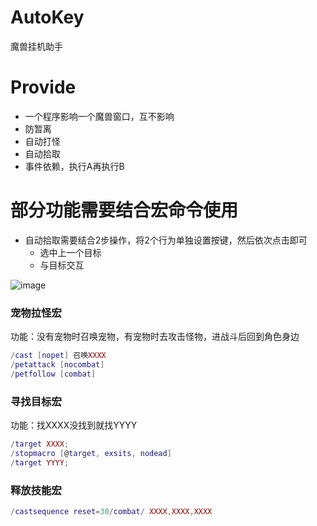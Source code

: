 # AutoKey
魔兽挂机助手

# Provide
* 一个程序影响一个魔兽窗口，互不影响
* 防暂离
* 自动打怪
* 自动拾取
* 事件依赖，执行A再执行B

# 部分功能需要结合宏命令使用
* 自动拾取需要结合2步操作，将2个行为单独设置按键，然后依次点击即可
  * 选中上一个目标
  * 与目标交互


![image](https://user-images.githubusercontent.com/3711488/157415473-71564efb-3f1e-4151-9b0b-a7ae3f994c2c.png)

### 宠物拉怪宏
  功能：没有宠物时召唤宠物，有宠物时去攻击怪物，进战斗后回到角色身边
``` lua
/cast [nopet] 召唤XXXX
/petattack [nocombat]
/petfollow [combat]
```

### 寻找目标宏
  功能：找XXXX没找到就找YYYY
  
``` lua
/target XXXX;
/stopmacro [@target, exsits, nodead]
/target YYYY;
```

### 释放技能宏
``` lua
/castsequence reset=30/combat/ XXXX,XXXX,XXXX
```
